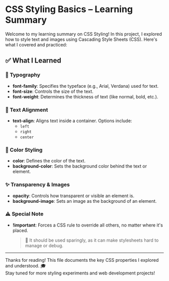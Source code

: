 # CSS Styling Basics – Learning Summary

Welcome to my learning summary on CSS Styling! In this project, I explored how to style text and images using Cascading Style Sheets (CSS). Here's what I covered and practiced:

## ✅ What I Learned

### 🎨 Typography
- **font-family**: Specifies the typeface (e.g., Arial, Verdana) used for text.
- **font-size**: Controls the size of the text.
- **font-weight**: Determines the thickness of text (like normal, bold, etc.).

### 🧭 Text Alignment
- **text-align**: Aligns text inside a container. Options include:
  - `left`
  - `right`
  - `center`

### 🌈 Color Styling
- **color**: Defines the color of the text.
- **background-color**: Sets the background color behind the text or element.

### ✨ Transparency & Images
- **opacity**: Controls how transparent or visible an element is.
- **background-image**: Sets an image as the background of an element.

### ⚠️ Special Note
- **!important**: Forces a CSS rule to override all others, no matter where it's placed.
  > 🔴 It should be used sparingly, as it can make stylesheets hard to manage or debug.

---

Thanks for reading! This file documents the key CSS properties I explored and understood. 🎓  
Stay tuned for more styling experiments and web development projects!
